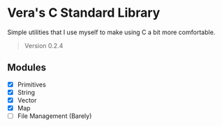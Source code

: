 # Vera's C Standard Library

Simple utilities that I use myself to make using C a bit more comfortable.

> Version 0.2.4

## Modules

- [X] Primitives
- [X] String 
- [X] Vector
- [X] Map
- [ ] File Management (Barely)
